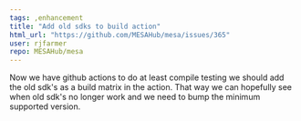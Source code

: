 ```yaml
---
tags: ,enhancement
title: "Add old sdks to build action"
html_url: "https://github.com/MESAHub/mesa/issues/365"
user: rjfarmer
repo: MESAHub/mesa
---
```


Now we have github actions to do at least compile testing we should add the old sdk's as a build matrix in the action. That way we can hopefully see when old sdk's no longer work and we need to bump the minimum supported version.